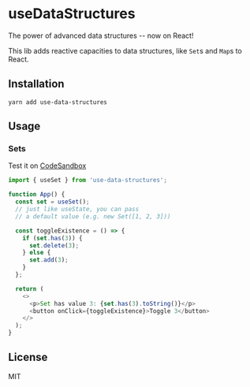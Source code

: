 # useDataStructures

The power of advanced data structures -- now on React!

This lib adds reactive capacities to data structures, like `Set`s and `Map`s to React.

## Installation

`yarn add use-data-structures`

## Usage

### Sets

Test it on [CodeSandbox](https://codesandbox.io/s/quizzical-fermi-4jwue)

```js
import { useSet } from 'use-data-structures';

function App() {
  const set = useSet();
  // just like useState, you can pass
  // a default value (e.g. new Set([1, 2, 3]))

  const toggleExistence = () => {
    if (set.has(3)) {
      set.delete(3);
    } else {
      set.add(3);
    }
  };

  return (
    <>
      <p>Set has value 3: {set.has(3).toString()}</p>
      <button onClick={toggleExistence}>Toggle 3</button>
    </>
  );
}
```

## License

MIT
